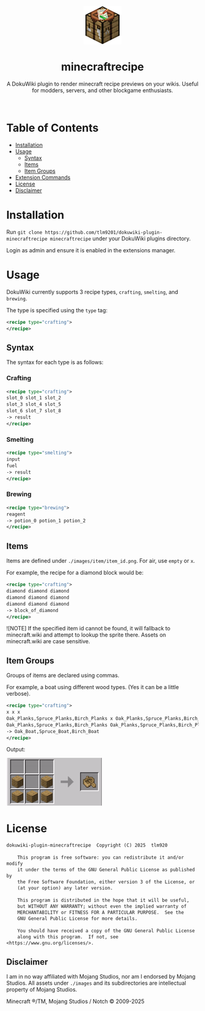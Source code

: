 <p align="center">
    <img src="local/logo.png" width=100 height=100 />
</p>

<div align="center"><h1>minecraftrecipe</h1></div>

<div align="center">
A DokuWiki plugin to render minecraft recipe previews on your wikis. Useful for modders, servers, and other blockgame enthusiasts. 
</div>
<br></br>

# Table of Contents
- [Installation](#installation)
- [Usage](#usage)
  - [Syntax](#syntax)
  - [Items](#items)
  - [Item Groups](#item-groups)
- [Extension Commands](#extension-commands)
- [License](#license)
- [Disclaimer](#disclaimer)

# Installation
Run `git clone https://github.com/tlm9201/dokuwiki-plugin-minecraftrecipe minecraftrecipe` under your DokuWiki plugins directory.

Login as admin and ensure it is enabled in the extensions manager.

# Usage

DokuWiki currently supports 3 recipe types, `crafting`, `smelting`, and `brewing`.

The type is specified using the `type` tag:
```xml
<recipe type="crafting">
</recipe>
```

## Syntax

The syntax for each type is as follows:

### Crafting
```xml
<recipe type="crafting">
slot_0 slot_1 slot_2
slot_3 slot_4 slot_5
slot_6 slot_7 slot_8
-> result
</recipe>
```

### Smelting
```xml
<recipe type="smelting">
input
fuel
-> result
</recipe>
```

### Brewing
```xml
<recipe type="brewing">
reagent
-> potion_0 potion_1 potion_2
</recipe>
```

## Items
Items are defined under `./images/item/item_id.png`.
For air, use `empty` or `x`.

For example, the recipe for a diamond block would be:
```xml
<recipe type="crafting">
diamond diamond diamond
diamond diamond diamond
diamond diamond diamond
-> block_of_diamond
</recipe>
```

![NOTE]
If the specified item id cannot be found, it will fallback to minecraft.wiki and attempt to lookup the sprite there. Assets on minecraft.wiki are case sensitive.

## Item Groups
Groups of items are declared using commas.

For example, a boat using different wood types.
(Yes it can be a little verbose).
```xml
<recipe type="crafting">
x x x
Oak_Planks,Spruce_Planks,Birch_Planks x Oak_Planks,Spruce_Planks,Birch_Planks
Oak_Planks,Spruce_Planks,Birch_Planks Oak_Planks,Spruce_Planks,Birch_Planks Oak_Planks,Spruce_Planks,Birch_Planks
-> Oak_Boat,Spruce_Boat,Birch_Boat
</recipe>
```

Output:

<img src="local/group-prev.gif" width = 250 height = 125 />

# License
```
dokuwiki-plugin-minecraftrecipe  Copyright (C) 2025  tlm920

    This program is free software: you can redistribute it and/or modify
    it under the terms of the GNU General Public License as published by
    the Free Software Foundation, either version 3 of the License, or
    (at your option) any later version.

    This program is distributed in the hope that it will be useful,
    but WITHOUT ANY WARRANTY; without even the implied warranty of
    MERCHANTABILITY or FITNESS FOR A PARTICULAR PURPOSE.  See the
    GNU General Public License for more details.

    You should have received a copy of the GNU General Public License
    along with this program.  If not, see <https://www.gnu.org/licenses/>.
```

## Disclaimer
I am in no way affiliated with Mojang Studios, nor am I endorsed by Mojang Studios.
All assets under `./images` and its subdirectories are intellectual property of Mojang Studios.

Minecraft ®/TM, Mojang Studios / Notch © 2009-2025